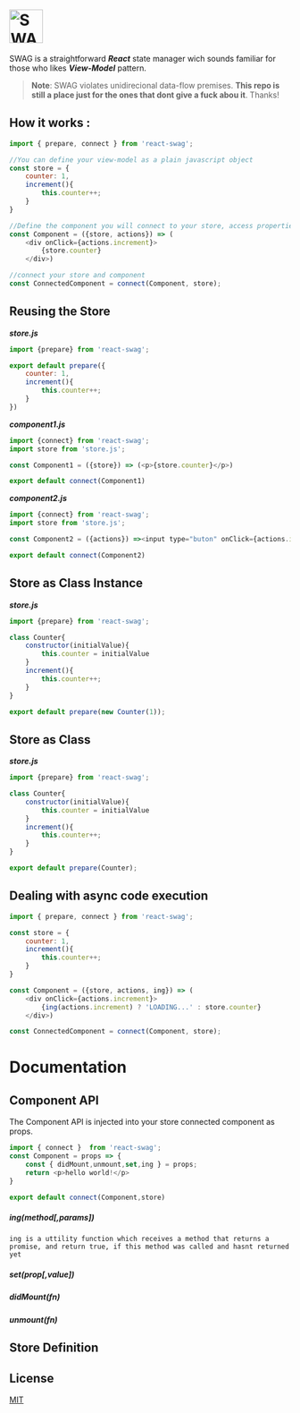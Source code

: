 
# <img src='https://i.imgur.com/Z74bS7R.png' height='60' alt='SWAG Logo' aria-label='redux.js.org' />

SWAG is a straightforward ***React*** state manager wich sounds familiar for those who likes ***View-Model*** pattern.

> **Note**: SWAG violates unidirecional data-flow premises.
**This repo is still a place just for the ones that dont give a fuck abou it**. Thanks!

## How it works : 
```javascript
import { prepare, connect } from 'react-swag';

//You can define your view-model as a plain javascript object
const store = {
    counter: 1,
    increment(){
        this.counter++;
    }
}

//Define the component you will connect to your store, access properties from store and methods from actions
const Component = ({store, actions}) => (
    <div onClick={actions.increment}>
        {store.counter}
    </div>)

//connect your store and component
const ConnectedComponent = connect(Component, store);
```

## Reusing the Store

***store.js***
```javascript
import {prepare} from 'react-swag';

export default prepare({
    counter: 1,
    increment(){
        this.counter++;
    }
})
```

***component1.js***
```javascript
import {connect} from 'react-swag';
import store from 'store.js';

const Component1 = ({store}) => (<p>{store.counter}</p>)

export default connect(Component1)
```

***component2.js***
```javascript
import {connect} from 'react-swag';
import store from 'store.js';

const Component2 = ({actions}) =><input type="buton" onClick={actions.increment} />

export default connect(Component2)
```

## Store as Class Instance

***store.js***
```javascript
import {prepare} from 'react-swag';

class Counter{
    constructor(initialValue){
        this.counter = initialValue
    }
    increment(){
        this.counter++;
    }
}

export default prepare(new Counter(1));
```

## Store as Class

***store.js***
```javascript
import {prepare} from 'react-swag';

class Counter{
    constructor(initialValue){
        this.counter = initialValue
    }
    increment(){
        this.counter++;
    }
}

export default prepare(Counter);
```

## Dealing with async code execution

```javascript
import { prepare, connect } from 'react-swag';

const store = {
    counter: 1,
    increment(){
        this.counter++;
    }
}

const Component = ({store, actions, ing}) => (
    <div onClick={actions.increment}>
        {ing(actions.increment) ? 'LOADING...' : store.counter}
    </div>)

const ConnectedComponent = connect(Component, store);
```

# Documentation

## Component API

The Component API is injected into your store connected component as props.

```javascript
import { connect }  from 'react-swag';
const Component = props => {
    const { didMount,unmount,set,ing } = props;
    return <p>hello world!</p>
}

export default connect(Component,store)

```

##### ing(method[,params])
    ing is a uttility function which receives a method that returns a promise, and return true, if this method was called and hasnt returned yet



##### set(prop[,value])

##### didMount(fn)

##### unmount(fn)

## Store Definition


## License

[MIT](LICENSE.md)